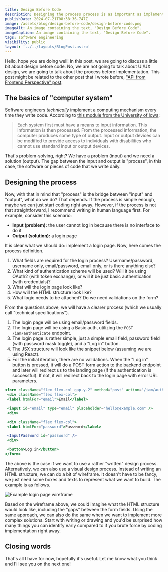 ```yaml
---
title: Design Before Code
description: Designing the process process is as important as implementing the UI design itself.
publishDate: 2024-07-21T08:38:36.747Z
image: /assets/blog/design-before-code/design-before-code.png
imageAlt: An image containing the text, "Design Before Code".
imageCaption: An image containing the text, "Design Before Code".
tags: software engineering
visibility: public
layout: '../../layouts/BlogPost.astro'
---
```


Hello, hope you are doing well! In this post, we are going to discuss a little bit about design before code. No, we are not going to talk about UI/UX design, we are going to talk about the process before implementation. This post might be related to the other post that I wrote before, ["API from Frontend Perspective" post](https://imballinst.dev/blog/api-frontend-perspective).

## The basics of "computer system"

Software engineers _technically_ implement a computing mechanism every time they write code. According to [this module from the University of Iowa](https://www.continuetolearn.uiowa.edu/nas1/07c187/Module%204/module_4_p2.html):

> Each system first must have a means to input information. This information is then processed. From the processed information, the computer produces some type of output. Input or output devices can be modified to provide access to individuals with disabilities who cannot use standard input or output devices.

That's problem-solving, right? We have a problem (input) and we need a solution (output). The gap between the input and output is "process", in this case, the software or pieces of code that we write daily.

## Designing the process

Now, with that in mind that "process" is the bridge between "input" and "output", what do we do? That depends. If the process is simple enough, maybe we can just start coding right away. However, if the process is not that straightforward, I recommend writing in human language first. For example, consider this scenario:

- **Input (problem):** the user cannot log in because there is no interface to do it
- **Output (solution):** a login page

It is clear what we should do: implement a login page. Now, here comes the process definition.

1. What fields are required for the login process? Username/password, username only, email/password, email only, or is there anything else?
2. What kind of authentication scheme will be used? Will it be using OAuth2 (with token exchange), or will it be just basic authentication (with credentials)?
3. What will the login page look like?
4. How will the HTML structure look like?
5. What logic needs to be attached? Do we need validations on the form?

From the questions above, we will have a clearer process (which we usually call "technical specifications").

1. The login page will be using email/password fields.
2. The login page will be using a Basic auth, utilizing the `POST /iam/authenticate` endpoint.
3. The login page is rather simple, just a simple email field, password field (with password mask toggle), and a "Log in" button.
4. The JSX structure will look like the snippet below (assuming we are using React).
5. For the initial iteration, there are no validations. When the "Log in" button is pressed, it will do a POST form action to the backend endpoint and later will redirect us to the landing page (if the authentication is successful). If not, it will redirect back to the login page with error URL parameters.

```jsx
<form className="flex flex-col gap-y-2" method="post" action="/iam/authenticate">
 <div className="flex flex-col">
 <label htmlFor="email">Email</label>

 <input id="email" type="email" placeholder="hello@example.com" />
 <div>

 <div className="flex flex-col">
 <label htmlFor="password">Password</label>

 <InputPassword id="password" />
 <div>

 <button>Log in</button>
</form>
```

The above is the case if we want to use a rather "written" design process. Alternatively, we can also use a visual design process. Instead of writing an HTML structure, we can do a bit of wireframe. It doesn't have to be fancy, we just need some boxes and texts to represent what we want to build. The example is as follows.

![Example login page wireframe](/assets/blog/design-before-code/wireframe-example.png)

Based on the wireframe above, we could imagine what the HTML structure would look like, including the "gaps" between the form fields. Using the same approach, we can also do the same when we want to implement more complex solutions. Start with writing or drawing and you'd be surprised how many things you can identify early compared to if you brute force by coding implementation right away.

## Closing words

That's all I have for now, hopefully it's useful. Let me know what you think and I'll see you on the next one!
